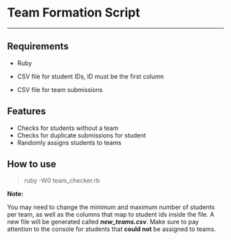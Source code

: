 # Team Formation Script
-----

## Requirements 

- Ruby

- CSV file for student IDs, ID must be the first column

- CSV file for team submissions

    

## Features

- Checks for students without a team
- Checks for duplicate submissions for student
- Randomly assigns students to teams

## How to use

> ruby -W0 team_checker.rb

**Note:**

You may need to change the minimum and maximum number of students per team, as well as the columns that map to student ids inside the file. A new file will be generated called ***new_teams.csv***. Make sure to pay attention to the console for students that **could not** be assigned to teams.

